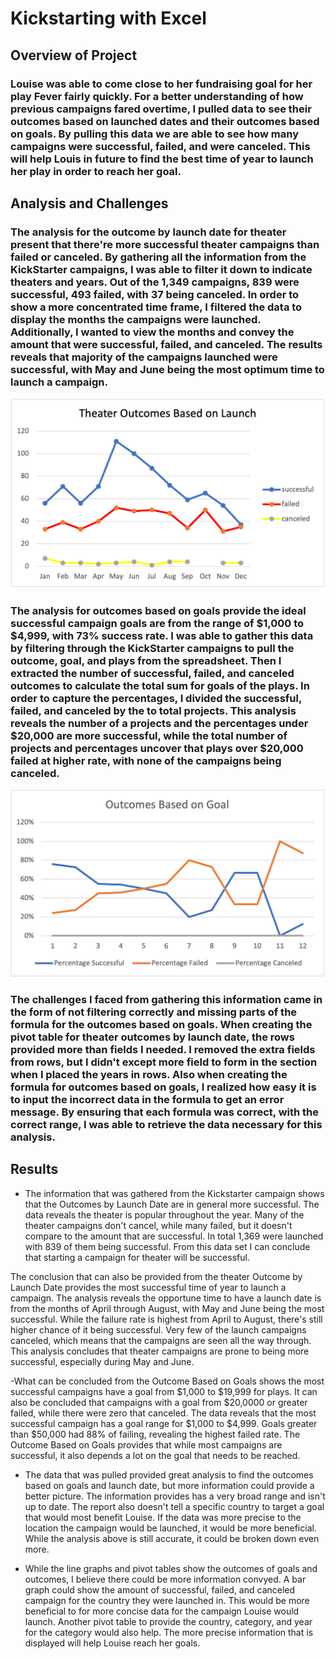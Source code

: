# Kickstarting with Excel

## Overview of Project

### Louise was able to come close to her fundraising goal for her play Fever fairly quickly. For a better understanding of how previous campaigns fared overtime, I pulled data to see their outcomes based on launched dates and their outcomes based on goals. By pulling this data we are able to see how many campaigns were successful, failed, and were canceled. This will help Louis in future to find the best time of year to launch her play in order to reach her goal. 

## Analysis and Challenges

### The analysis for the outcome by launch date for theater present that there're more successful theater campaigns than failed or canceled. By gathering all the information from the KickStarter campaigns, I was able to filter it down to indicate theaters and years. Out of the 1,349 campaigns, 839 were successful, 493 failed, with 37 being canceled. In order to show a more concentrated time frame, I filtered the data to display the months the campaigns were launched. Additionally, I wanted to view the months and convey the amount that were successful, failed, and canceled. The results reveals that majority of the campaigns launched were successful, with May and June being the most optimum time to launch a campaign.  

![This is an image](https://github.com/daryld2239/kickstarter-analysis/blob/main/Resources/Theater_Outcomes_vs_Launch.png)

### The analysis for outcomes based on goals provide the ideal successful campaign goals are from the range of $1,000 to $4,999, with 73% success rate. I was able to gather this data by filtering through the KickStarter campaigns to pull the outcome, goal, and plays from the spreadsheet. Then I extracted the number of successful, failed, and canceled outcomes to calculate the total sum for goals of the plays. In order to capture the percentages, I divided the successful, failed, and canceled by the to total projects. This analysis reveals the number of a projects and the percentages under $20,000 are more successful, while the total number of projects and percentages	 uncover that plays over $20,000 failed at higher rate, with none of the campaigns being canceled.  

![This is an image](https://github.com/daryld2239/kickstarter-analysis/blob/main/Resources/Outcomes_vs_Goals.png)
 
### The challenges I faced from gathering this information came in the form of not filtering correctly and missing parts of the formula for the outcomes based on goals. When creating the pivot table for theater outcomes by launch date, the rows provided more than fields I needed. I removed the extra fields from rows, but I didn't except more field to form in the section when I placed the years in rows. Also when creating the formula for outcomes based on goals, I realized how easy it is to input the incorrect data in the formula to get an error message. By ensuring that each formula was correct, with the correct range, I was able to retrieve the data necessary for this analysis. 

## Results

- The information that was gathered from the Kickstarter campaign shows that the Outcomes by Launch Date are in general more successful. The data reveals the theater is popular throughout the year. Many of the theater campaigns don't cancel, while many failed, but it doesn't compare to the amount that are successful. In total 1,369 were launched with 839 of them being successful. From this data set I can conclude that starting a campaign for theater will be successful. 

 The conclusion that can also be provided from the theater Outcome by Launch Date provides the most successful time of year to launch a campaign. The analysis reveals the opportune time to have a launch date is from the months of April through August, with May and June being the most successful. While the failure rate is highest from April to August, there's still higher chance of it being successful. Very few of the launch campaigns canceled, which means that the campaigns are seen all the way through. This analysis concludes that theater campaigns are prone to being more successful, especially during May and June. 

-What can be concluded from the  Outcome Based on Goals shows the most successful campaigns have a goal from $1,000 to $19,999 for plays. It can also be concluded that campaigns with a goal from $20,0000 or greater failed, while there were zero that canceled. The data reveals that the most successful campaign has a goal range for $1,000 to $4,999. Goals greater than $50,000 had 88% of failing, revealing the highest failed rate. The Outcome Based on Goals provides that while most campaigns are successful, it also depends a lot on the goal that needs to be reached. 

- The data that was pulled provided great analysis to find the outcomes based on goals and launch date, but more information could provide a better picture. The information provides has a very broad range and isn't up to date. The report also doesn't tell a specific country to target a goal that would most benefit Louise. If the data was more precise to the location the campaign would be launched, it would be more beneficial. While the analysis above is still accurate, it could be broken down even more. 

- While the line graphs and pivot tables show the outcomes of goals and outcomes, I believe there could be more information convyed. A bar graph could show the amount of successful, failed, and canceled campaign for the country they were launched in. This would be more beneficial to for more concise data for the campaign Louise would launch. Another pivot table to provide the country, category, and year for the category would also help. The more precise information that is displayed will help Louise reach her goals.  